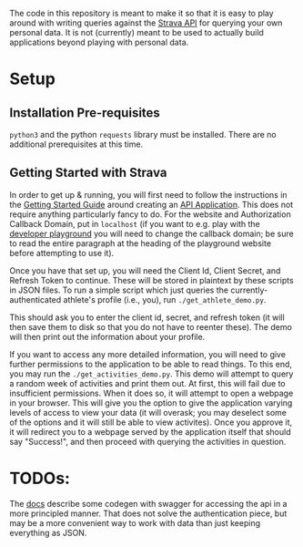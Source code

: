 The code in this repository is meant to make it so that it is easy to play
around with writing queries against the [Strava
API](https://developers.strava.com/) for querying your own personal data. It is
not (currently) meant to be used to actually build applications beyond playing
with personal data.

# Setup

## Installation Pre-requisites

`python3` and the python `requests` library must be installed. There are no
additional prerequisites at this time.

## Getting Started with Strava

In order to get up & running, you will first need to follow the instructions in
the [Getting Started Guide](https://developers.strava.com/docs/getting-started/)
around creating an [API Application](https://www.strava.com/settings/api). This
does not require anything particularly fancy to do. For the website and
Authorization Callback Domain, put in `localhost` (if you want to e.g. play with
the [developer playground](https://developers.strava.com/playground) you will
need to change the callback domain; be sure to read the entire paragraph at the
heading of the playground website before attempting to use it).

Once you have that set up, you will need the Client Id, Client Secret, and
Refresh Token to continue. These will be stored in plaintext by these scripts in
JSON files. To run a simple script which just queries the
currently-authenticated athlete's profile (i.e., you), run `./get_athlete_demo.py`.

This should ask you to enter the client id, secret, and refresh token (it will
then save them to disk so that you do not have to reenter these). The demo will
then print out the information about your profile.

If you want to access any more detailed information, you will need to give
further permissions to the application to be able to read things. To this end,
you may run the `./get_activities_demo.py`. This demo will attempt to query
a random week of activities and print them out. At first, this
will fail due to insufficient permissions. When it does so, it will attempt to
open a webpage in your browser. This will give you the option to give the
application varying levels of access to view your data (it will overask; you may
deselect some of the options and it will still be able to view activites). Once
you approve it, it will redirect you to a webpage served by the application
itself that should say "Success!", and then proceed with querying the activities
in question.


# TODOs:

The [docs](https://developers.strava.com/docs/) describe some codegen with
swagger for accessing the api in a more principled manner. That does not solve
the authentication piece, but may be a more convenient way to work with data
than just keeping everything as JSON.
